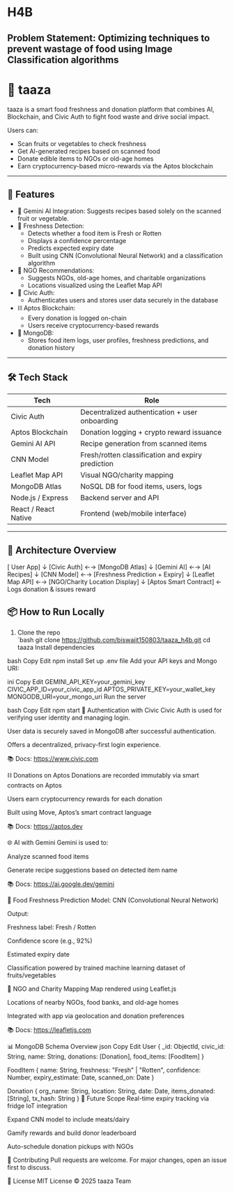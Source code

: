 # H4B
## Problem Statement: Optimizing techniques to prevent wastage of food using Image Classification algorithms
# 🍏 taaza

taaza is a smart food freshness and donation platform that combines AI, Blockchain, and Civic Auth to fight food waste and drive social impact.

Users can:
- Scan fruits or vegetables to check freshness
- Get AI-generated recipes based on scanned food
- Donate edible items to NGOs or old-age homes
- Earn cryptocurrency-based micro-rewards via the Aptos blockchain

---

## 🚀 Features

- 🧠 Gemini AI Integration: Suggests recipes based solely on the scanned fruit or vegetable.
- 🍅 Freshness Detection:
  - Detects whether a food item is Fresh or Rotten
  - Displays a confidence percentage
  - Predicts expected expiry date
  - Built using CNN (Convolutional Neural Network) and a classification algorithm
- 🏥 NGO Recommendations:
  - Suggests NGOs, old-age homes, and charitable organizations
  - Locations visualized using the Leaflet Map API
- 🔐 Civic Auth:
  - Authenticates users and stores user data securely in the database
- ⛓️ Aptos Blockchain:
  - Every donation is logged on-chain
  - Users receive cryptocurrency-based rewards
- 💾 MongoDB:
  - Stores food item logs, user profiles, freshness predictions, and donation history

---

## 🛠️ Tech Stack

| Tech               | Role                                                         |
|--------------------|--------------------------------------------------------------|
| Civic Auth     | Decentralized authentication + user onboarding               |
| Aptos Blockchain| Donation logging + crypto reward issuance                   |
| Gemini AI API  | Recipe generation from scanned items                         |
| CNN Model      | Fresh/rotten classification and expiry prediction            |
| Leaflet Map API| Visual NGO/charity mapping                                   |             
| MongoDB Atlas  | NoSQL DB for food items, users, logs                         |
| Node.js / Express | Backend server and API                                    |
| React / React Native | Frontend (web/mobile interface)                        |

---

## 🧩 Architecture Overview

[ User App]
↓
[Civic Auth] ←→ [MongoDB Atlas]
↓
[Gemini AI] ←→ [AI Recipes]
↓
[CNN Model] ←→ [Freshness Prediction + Expiry]
↓
[Leaflet Map API] ←→ [NGO/Charity Location Display]
↓
[Aptos Smart Contract] ← Logs donation & issues reward

## 📦 How to Run Locally

1. Clone the repo  
   `bash
   git clone https://github.com/biswajit150803/taaza_h4b.git
   cd taaza
Install dependencies

bash
Copy
Edit
npm install
Set up .env file
Add your API keys and Mongo URI:

ini
Copy
Edit
GEMINI_API_KEY=your_gemini_key
CIVIC_APP_ID=your_civic_app_id
APTOS_PRIVATE_KEY=your_wallet_key
MONGODB_URI=your_mongo_uri
Run the server

bash
Copy
Edit
npm start
🔐 Authentication with Civic
Civic Auth is used for verifying user identity and managing login.

User data is securely saved in MongoDB after successful authentication.

Offers a decentralized, privacy-first login experience.

📚 Docs: https://www.civic.com

⛓️ Donations on Aptos
Donations are recorded immutably via smart contracts on Aptos

Users earn cryptocurrency rewards for each donation

Built using Move, Aptos’s smart contract language

📚 Docs: https://aptos.dev

🌐 AI with Gemini
Gemini is used to:

Analyze scanned food items

Generate recipe suggestions based on detected item name

📚 Docs: https://ai.google.dev/gemini

🧠 Food Freshness Prediction
Model: CNN (Convolutional Neural Network)

Output:

Freshness label: Fresh / Rotten

Confidence score (e.g., 92%)

Estimated expiry date

Classification powered by trained machine learning dataset of fruits/vegetables

📍 NGO and Charity Mapping
Map rendered using Leaflet.js

Locations of nearby NGOs, food banks, and old-age homes

Integrated with app via geolocation and donation preferences

📚 Docs: https://leafletjs.com

📊 MongoDB Schema Overview
json
Copy
Edit
User {
  _id: ObjectId,
  civic_id: String,
  name: String,
  donations: [Donation],
  food_items: [FoodItem]
}

FoodItem {
  name: String,
  freshness: "Fresh" | "Rotten",
  confidence: Number,
  expiry_estimate: Date,
  scanned_on: Date
}

Donation {
  org_name: String,
  location: String,
  date: Date,
  items_donated: [String],
  tx_hash: String
}
🌱 Future Scope
Real-time expiry tracking via fridge IoT integration

Expand CNN model to include meats/dairy

Gamify rewards and build donor leaderboard

Auto-schedule donation pickups with NGOs

🤝 Contributing
Pull requests are welcome. For major changes, open an issue first to discuss.

📜 License
MIT License © 2025 taaza Team